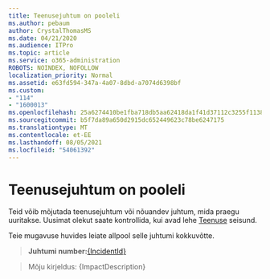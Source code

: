 ```yaml
---
title: Teenusejuhtum on pooleli
ms.author: pebaum
author: CrystalThomasMS
ms.date: 04/21/2020
ms.audience: ITPro
ms.topic: article
ms.service: o365-administration
ROBOTS: NOINDEX, NOFOLLOW
localization_priority: Normal
ms.assetid: e63fd594-347a-4a07-8dbd-a7074d6398bf
ms.custom:
- "114"
- "1600013"
ms.openlocfilehash: 25a6274410be1fba718db5aa62418da1f41d37112c3255f11386bfef3afa0f45
ms.sourcegitcommit: b5f7da89a650d2915dc652449623c78be6247175
ms.translationtype: MT
ms.contentlocale: et-EE
ms.lasthandoff: 08/05/2021
ms.locfileid: "54061392"
---
```

# <a name="service-incident-in-progress"></a>Teenusejuhtum on pooleli

Teid võib mõjutada teenusejuhtum või nõuandev juhtum, mida praegu uuritakse. Uusimat olekut saate kontrollida, kui avad lehe [Teenuse](https://admin.microsoft.com/adminportal/home#/servicehealth) seisund.
  
Teie mugavuse huvides leiate allpool selle juhtumi kokkuvõtte.
  
> **Juhtumi number:**[{IncidentId}](https://admin.microsoft.com/adminportal/home#/servicehealth)
    
> Mõju kirjeldus: {ImpactDescription}
